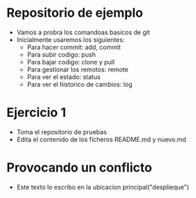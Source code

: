 # Repositorio de ejemplo

- Vamos a probra los comandoas basicos de git
- Inicialmente usaremos los siguientes:
    - Para hacer commit: add, commit
    - Para subir codigo: push
    - Para bajar codigo: clone y pull
    - Para gestionar los remotos: remote
    - Para ver el estado: status
    - Para ver el historico de cambios: log

# Ejercicio 1

- Toma el repositorio de pruebas
- Edita el contenido de los ficheros README.md  y nuevo.md

# Provocando un conflicto

- Este texto lo escribo en la ubicacion principal("desplieque")